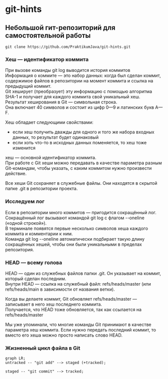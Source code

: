 # git-hints

## Небольшой гит-репозиторий для самостоятельной работы

`git clone https://github.com/PraktikumJava/git-hints.git`  

### Хеш — идентификатор коммита  

При вызове команды git log выводится история коммитов  
Информация о коммите — это набор данных: когда был сделан коммит, содержимое файлов в репозитории на момент коммита и ссылка на предыдущий коммит.   
Git хеширует (преобразует) эту информацию с помощью алгоритма SHA-1 и получает для каждого коммита свой уникальный хеш.  
Результат хеширования в Git — символьная строка.   
Она включает 40 символов и состоит из цифр 0—9 и латинских букв A—F.  

Хеш обладает следующими свойствами:  
* если хеш получить дважды для одного и того же набора входных данных, то результат будет одинаковый  
* если хоть что-то в исходных данных поменяется, то хеш тоже изменится   

хеш — основной идентификатор коммита.  
При работе с Git хеши можно  передавать в качестве параметра разным Git-командам, чтобы указать, с каким коммитом нужно произвести действие.  

Все хеши Git сохраняет в служебные файлы. Они находятся в скрытой папке .git в репозитории проекта.  

### Исследуем лог  

Если в репозитории много коммитов — пригодится сокращённый лог.   
Сокращённый лог вызывают командой git log с флагом --oneline («одной строкой»).  
В терминале появятся  первые несколько символов хеша каждого коммита и комментарии к ним.  
Команда git log --oneline автоматически подбирает такую длину сокращённых хешей, чтобы они были уникальными в пределах репозитория.  

### HEAD — всему голова  

HEAD — один из служебных файлов папки .git. Он указывает на коммит, который сделан последним.  
Внутри HEAD — ссылка на служебный файл: refs/heads/master (или refs/heads/main в зависимости от названия ветки).   

Когда вы делаете коммит, Git обновляет refs/heads/master — записывает в него хеш последнего коммита.   
Получается, что HEAD тоже обновляется, так как ссылается на refs/heads/master  

Мы уже упоминали, что многие команды Git принимают в качестве параметра хеш коммита. Если нужно передать последний коммит, то вместо его хеша можно просто написать слово HEAD.  

### Жизненный цикл файла в Git  

```mermaid  
graph LR;  
untracked -- "git add" --> staged (+tracked);  
  
staged -- "git commit" --> tracked;  
```




